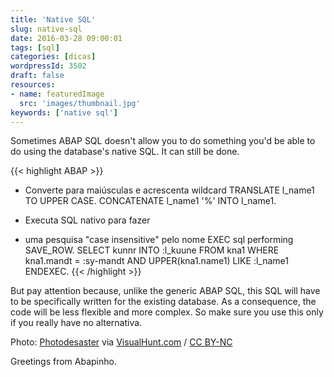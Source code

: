 ```yaml
---
title: 'Native SQL'
slug: native-sql
date: 2016-03-28 09:00:01
tags: [sql]
categories: [dicas]
wordpressId: 3502
draft: false
resources:
- name: featuredImage
  src: 'images/thumbnail.jpg'
keywords: ['native sql']
---
```

Sometimes ABAP SQL doesn't allow you to do something you'd be able to do using the database's native SQL. It can still be done.


{{< highlight ABAP >}}
* Converte para maiúsculas e acrescenta wildcard
  TRANSLATE l_name1 TO UPPER CASE.
  CONCATENATE l_name1 '%' INTO l_name1.

* Executa SQL nativo para fazer
* uma pesquisa "case insensitive" pelo nome
  EXEC sql performing SAVE_ROW.
    SELECT kunnr
           INTO :l_kuune
           FROM kna1
           WHERE kna1.mandt        =    :sy-mandt
           AND   UPPER(kna1.name1) LIKE :l_name1
  ENDEXEC.
{{< /highlight >}}

But pay attention because, unlike the generic ABAP SQL, this SQL will have to be specifically written for the existing database. As a consequence, the code will be less flexible and more complex. So make sure you use this only if you really have no alternativa.

Photo: [Photodesaster][1] via [VisualHunt.com][2] / [CC BY-NC][3]

Greetings from Abapinho.

   [1]: https://www.flickr.com/photos/photodesaster/14417565779/
   [2]: https://visualhunt.com
   [3]: http://creativecommons.org/licenses/by-nc/2.0/
